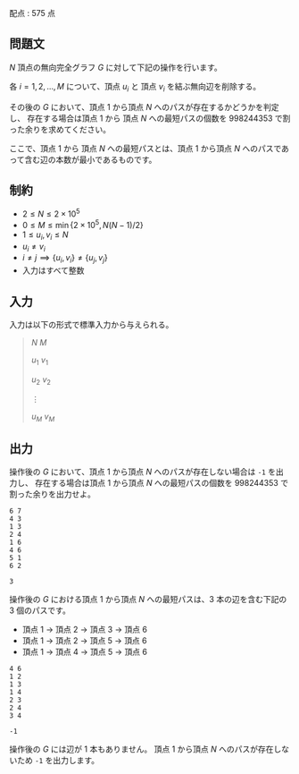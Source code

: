 配点 : $575$ 点

## 問題文

$N$ 頂点の無向完全グラフ $G$ に対して下記の操作を行います。

各 $i = 1, 2, \ldots, M$ について、頂点 $u_i$ と 頂点 $v_i$ を結ぶ無向辺を削除する。

その後の $G$ において、頂点 $1$ から頂点 $N$ へのパスが存在するかどうかを判定し、
存在する場合は頂点 $1$ から 頂点 $N$ への最短パスの個数を $998244353$ で割った余りを求めてください。

ここで、頂点 $1$ から 頂点 $N$ への最短パスとは、頂点 $1$ から頂点 $N$ へのパスであって含む辺の本数が最小であるものです。

## 制約

- $2 \leq N \leq 2 \times 10^5$
- $0 \leq M \leq \min\lbrace 2 \times 10^5, N(N-1)/2 \rbrace$
- $1 \leq u_i, v_i \leq N$
- $u_i \neq v_i$
- $i \neq j \implies \lbrace u_i, v_i \rbrace \neq \lbrace u_j, v_j \rbrace$
- 入力はすべて整数

## 入力

入力は以下の形式で標準入力から与えられる。

> $N$ $M$
> 
> $u_1$ $v_1$
> 
> $u_2$ $v_2$
> 
> $\vdots$
> 
> $u_M$ $v_M$

## 出力

操作後の $G$ において、頂点 $1$ から頂点 $N$ へのパスが存在しない場合は `-1` を出力し、
存在する場合は頂点 $1$ から頂点 $N$ への最短パスの個数を $998244353$ で割った余りを出力せよ。

```input1
6 7
4 3
1 3
2 4
1 6
4 6
5 1
6 2
```

```output1
3
```

操作後の $G$ における頂点 $1$ から頂点 $N$ への最短パスは、$3$ 本の辺を含む下記の $3$ 個のパスです。

- 頂点 $1$ $\rightarrow$ 頂点 $2$ $\rightarrow$ 頂点 $3$ $\rightarrow$ 頂点 $6$
- 頂点 $1$ $\rightarrow$ 頂点 $2$ $\rightarrow$ 頂点 $5$ $\rightarrow$ 頂点 $6$
- 頂点 $1$ $\rightarrow$ 頂点 $4$ $\rightarrow$ 頂点 $5$ $\rightarrow$ 頂点 $6$

```input2
4 6
1 2
1 3
1 4
2 3
2 4
3 4
```

```output2
-1
```

操作後の $G$ には辺が $1$ 本もありません。
頂点 $1$ から頂点 $N$ へのパスが存在しないため `-1` を出力します。